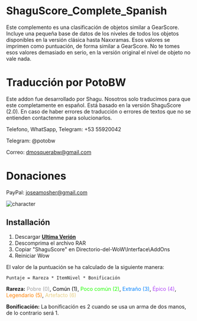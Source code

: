 # ShaguScore_Complete_Spanish

Este complemento es una clasificación de objetos similar a GearScore. Incluye una pequeña base de datos de los niveles de todos los objetos disponibles en la versión clásica hasta Naxxramas. Esos valores se imprimen como puntuación, de forma similar a GearScore. No te tomes esos valores demasiado en serio, en la versión original el nivel de objeto no vale nada.

# Traducción por PotoBW

Este addon fue desarrollado por Shagu. Nosotros solo traducimos para que este completamente en español. Está basado en la versión ShaguScore (2.0). En caso de haber errores de traducción o errores de textos que no se entienden contactenme para solucionarlos.

Telefono, WhatSapp, Telegram: +53 55920042

Telegram: @potobw

Correo: dmosquerabw@gmail.com

# Donaciones

PayPal: joseamosher@gmail.com

![character](https://raw.githubusercontent.com/shagu/ShaguAddons/master/_img/ShaguScore/character.jpg)

## Installación
1. Descargar **[Ultima Verión](https://github.com/PotoBW2/ShaguScore_Complete_Spanish/releases/download/ShaguScore_2.0/ShaguScore.rar)**
2. Descomprima el archivo RAR
3. Copiar "ShaguScore" en Directorio-del-WoW\Interface\AddOns
4. Reiniciar Wow

El valor de la puntuación se ha calculado de la siguiente manera:

    Puntaje = Rareza * ItemNivel * Bonificación

**Rareza:**
<span style="color: #9d9d9d">Pobre (0)</span>,
<span style="color: #000000">Común (1)</span>,
<span style="color: #1eff00">Poco común (2)</span>,
<span style="color: #0080ff">Extraño (3)</span>,
<span style="color: #b048f8">Épico (4)</span>,
<span style="color: #ff8000">Legendario (5)</span>,
<span style="color: #e6cc80">Artefacto (6)</span>

**Bonificación:** 
La bonificación es 2 cuando se usa un arma de dos manos, de lo contrario será 1.